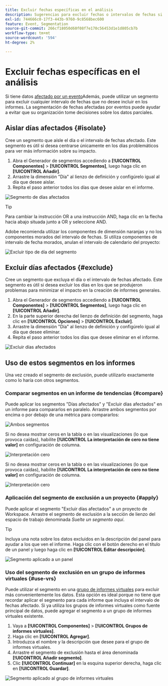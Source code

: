 ```yaml
---
title: Excluir fechas específicas en el análisis
description: Sugerencias para excluir fechas o intervalos de fechas si no desea incluirlas en los informes.
exl-id: 744666c0-17f3-443b-9760-9c8568bec600
feature: Event, Segmentation
source-git-commit: 266cf18050d60f08f7e170c56453d1e1d805cb7b
workflow-type: tm+mt
source-wordcount: '594'
ht-degree: 2%

---
```


# Excluir fechas específicas en el análisis

Si tiene datos [afectado por un evento](overview.md)Además, puede utilizar un segmento para excluir cualquier intervalo de fechas que no desee incluir en los informes. La segmentación de fechas afectadas por eventos puede ayudar a evitar que su organización tome decisiones sobre los datos parciales.

## Aislar días afectados {#isolate}

Cree un segmento que aísle el día o el intervalo de fechas afectado. Este segmento es útil si desea centrarse únicamente en los días problemáticos para ver más información sobre su impacto.

1. Abra el Generador de segmentos accediendo a **[!UICONTROL Componentes]** > **[!UICONTROL Segmentos]**, luego haga clic en **[!UICONTROL Añadir]**.
2. Arrastre la dimensión &quot;Día&quot; al lienzo de definición y configúrelo igual al día que desee aislar.
3. Repita el paso anterior todos los días que desee aislar en el informe.

![Segmento de días afectados](assets/affected_days.jpg)

>[!TIP]
>
>Para cambiar la instrucción OR a una instrucción AND, haga clic en la flecha hacia abajo situada junto a OR y seleccione AND.

Adobe recomienda utilizar los componentes de dimensión naranjas y no los componentes morados del intervalo de fechas. Si utiliza componentes de intervalo de fecha morados, anulan el intervalo de calendario del proyecto:

![Excluir tipo de día del segmento](assets/exclude_segment_day_type.jpg)

## Excluir días afectados {#exclude}

Cree un segmento que excluya el día o el intervalo de fechas afectado. Este segmento es útil si desea excluir los días en los que se produjeron problemas para minimizar el impacto en la creación de informes generales.

1. Abra el Generador de segmentos accediendo a **[!UICONTROL Componentes]** > **[!UICONTROL Segmentos]**, luego haga clic en **[!UICONTROL Añadir]**.
2. En la parte superior derecha del lienzo de definición del segmento, haga clic en **[!UICONTROL Opciones]** > **[!UICONTROL Excluir]**.
3. Arrastre la dimensión &quot;Día&quot; al lienzo de definición y configúrelo igual al día que desee eliminar.
4. Repita el paso anterior todos los días que desee eliminar en el informe.

![Excluir días afectados](assets/exclude_affected_days.jpg)

## Uso de estos segmentos en los informes

Una vez creado el segmento de exclusión, puede utilizarlo exactamente como lo haría con otros segmentos.

### Comparar segmentos en un informe de tendencias {#compare}

Puede aplicar los segmentos &quot;Días afectados&quot; y &quot;Excluir días afectados&quot; en un informe para compararlos en paralelo. Arrastre ambos segmentos por encima o por debajo de una métrica para compararlos:

![Ambos segmentos](assets/affected_and_exclude.png)

Si no desea mostrar ceros en la tabla o en las visualizaciones (lo que provoca caídas), habilite **[!UICONTROL La interpretación de cero no tiene valor]** en configuración de columna.

![Interpretación cero](assets/interpret_zero.png)

Si no desea mostrar ceros en la tabla o en las visualizaciones (lo que provoca caídas), habilite **[!UICONTROL La interpretación de cero no tiene valor]** en configuración de columna.

![Interpretación cero](assets/interpret_zero.png)

### Aplicación del segmento de exclusión a un proyecto {#apply}

Puede aplicar el segmento &quot;Excluir días afectados&quot; a un proyecto de Workspace. Arrastre el segmento de exclusión a la sección de lienzo del espacio de trabajo denominada *Suelte un segmento aquí*.

>[!TIP]
>
>Incluya una nota sobre los datos excluidos en la descripción del panel para ayudar a los que ven el informe. Haga clic con el botón derecho en el título de un panel y luego haga clic en **[!UICONTROL Editar descripción]**.

![Segmento aplicado a un panel](assets/exclude_segment_panel.jpg)

### Uso del segmento de exclusión en un grupo de informes virtuales {#use-vrs}

Puede utilizar el segmento en una [grupo de informes virtuales](/help/components/vrs/vrs-about.md) para excluir más convenientemente los datos. Esta opción es ideal porque no tiene que recordar aplicar el segmento para cada informe que incluya el intervalo de fechas afectado. Si ya utiliza los grupos de informes virtuales como fuente principal de datos, puede agregar el segmento a un grupo de informes virtuales existente.

1. Vaya a **[!UICONTROL Componentes]** > **[!UICONTROL Grupos de informes virtuales]**.
2. Haga clic en **[!UICONTROL Agregar]**.
3. Introduzca el nombre y la descripción que desee para el grupo de informes virtuales.
4. Arrastre el segmento de exclusión hasta el área denominada **[!UICONTROL Añadir segmento]**.
5. Clic **[!UICONTROL Continuar]** en la esquina superior derecha, haga clic en **[!UICONTROL Guardar]**.

![Segmento aplicado al grupo de informes virtuales](assets/exclude_segment_vrs.png)
